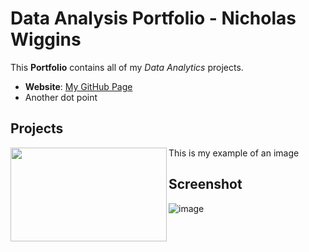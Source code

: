 # Data Analysis Portfolio - Nicholas Wiggins
This **Portfolio** contains all of my *Data Analytics* projects.
- **Website**: [My GitHub Page](https://github.com/Nijawi/May_Portfolio)
- Another dot point

## Projects
<img align="left" width="250" height="150" src="https://user-images.githubusercontent.com/67612228/184837530-9a4537b3-22f0-495c-90d1-6ccdcb4bc4bd.png">

This is my example of an image

## Screenshot
![image](https://user-images.githubusercontent.com/67612228/236378288-4155b9f5-3c20-4a7a-86ba-d7d28ee80d62.png)
